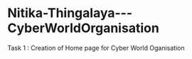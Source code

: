 # Nitika-Thingalaya---CyberWorldOrganisation
Task 1 : Creation of Home page for Cyber World Oganisation
